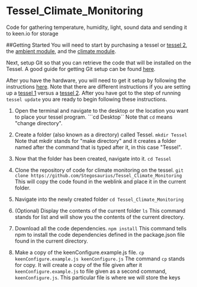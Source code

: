 # Tessel_Climate_Monitoring
Code for gathering temperature, humidity, light, sound data and sending it to keen.io for storage

##Getting Started
You will need to start by purchasing a tessel or [tessel 2](https://tessel.io/), the [ambient module](https://shop.tessel.io/Modules/Ambient%20Module%20(Light%20and%20Sound)), and the [climate module](https://shop.tessel.io/Modules/Climate%20Module).

Next, setup Git so that you can retrieve the code that will be installed on the Tessel. A good guide for getting Git setup can be found [here](http://burnedpixel.com/blog/setting-up-git-and-github-on-your-mac/). 

After you have the hardware, you will need to get it setup by following the instructions [here](http://start.tessel.io/install). Note that there are different instructions if you are setting up a [tessel 1](http://start.tessel.io/install) versus a [tessel 2](https://tessel.github.io/t2-start/). After you have got to the step of running `tessel update` you are ready to begin following these instructions.

1. Open the terminal and navigate to the desktop or the location you want to place your tessel program. ```cd Desktop`` Note that `cd` means "change directory".

2. Create a folder (also known as a directory) called Tessel. ```mkdir Tessel``` Note that mkdir stands for "make directory" and it creates a folder named after the command that is typed after it, in this case "Tessel".

3. Now that the folder has been created, navigate into it. ```cd Tessel``` 

4. Clone the repository of code for climate monitoring on the tessel. ```git clone https://github.com/Stegosaurius/Tessel_Climate_Monitoring``` This will copy the code found in the weblink and place it in the current folder.

5. Navigate into the newly created folder ```cd Tessel_Climate_Monitoring```

6. (Optional) Display the contents of the current folder ```ls``` This command stands for list and will show you the contents of the current directory.

7. Download all the code dependencies. ```npm install``` This command tells npm to install the code dependencies defined in the package.json file found in the current directory.

8. Make a copy of the keenConfigure.example.js file. ```cp keenConfigure.example.js keenConfigure.js``` The command `cp` stands for copy. It will create a copy of the file given after it `keenConfigure.example.js` to file given as a second command, `keenConfigure.js`. This particular file is where we will store the keys 

